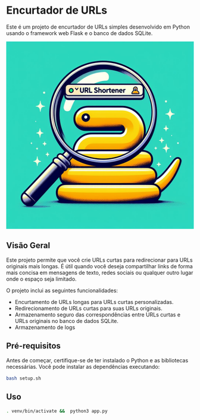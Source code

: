 # Encurtador de URLs
Este é um projeto de encurtador de URLs simples desenvolvido em Python usando o framework web Flask e o banco de dados SQLite.

![background](/imagens/background.jpeg)

## Visão Geral

Este projeto permite que você crie URLs curtas para redirecionar para URLs originais mais longas. É útil quando você deseja compartilhar links de forma mais concisa em mensagens de texto, redes sociais ou qualquer outro lugar onde o espaço seja limitado.

O projeto inclui as seguintes funcionalidades:

- Encurtamento de URLs longas para URLs curtas personalizadas.
- Redirecionamento de URLs curtas para suas URLs originais.
- Armazenamento seguro das correspondências entre URLs curtas e URLs originais no banco de dados SQLite.
- Armazenamento de logs

## Pré-requisitos

Antes de começar, certifique-se de ter instalado o Python e as bibliotecas necessárias. Você pode instalar as dependências executando:

```bash
bash setup.sh
```
## Uso
```bash
. venv/bin/activate &&  python3 app.py
```
